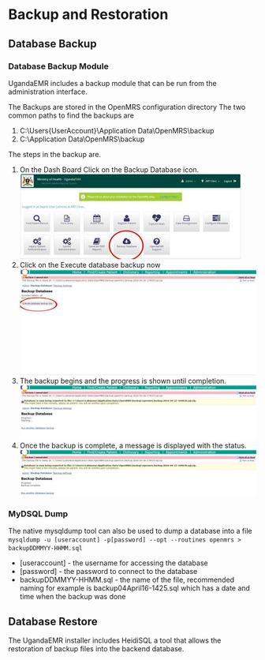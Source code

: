 # Backup and Restoration 
## Database Backup
### Database Backup Module 
UgandaEMR includes a backup module that can be run from the administration interface. 

The Backups are stored in the OpenMRS configuration directory
The two common paths to find the backups are
1. C:\Users\{UserAccount}\Application Data\OpenMRS\backup
2. C:\Application Data\OpenMRS\backup

The steps in the backup are.
1. On the Dash Board Click on the Backup Database icon.
![Dash Board backup button](images/backup/backup1.0.jpg)
2. Click on the Execute database backup now
![](images/backup/backup2.jpg)
3. The backup begins and the progress is shown until completion.
![Backup in progress](images/backup/backup3.jpg)
4. Once the backup is complete, a message is displayed with the status.
![Backup complete](images/backup/backup4.jpg)

### MyDSQL Dump
The native mysqldump tool can also be used to dump a database into a file 
`mysqldump -u [useraccount] -p[password] --opt --routines openmrs > backupDDMMYY-HHMM.sql`
* [useraccount] - the username for accessing the database
* [password] - the password to connect to the database
* backupDDMMYY-HHMM.sql - the name of the file, recommended naming for example is backup04April16-1425.sql which has a date and time when the backup was done

## Database Restore 
The UgandaEMR installer includes HeidiSQL a tool that allows the restoration of backup files into the backend database. 